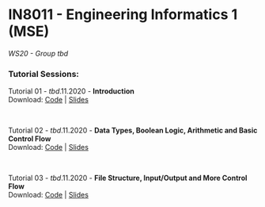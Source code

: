 
# IN8011 - Engineering Informatics 1 (MSE)

*WS20 - Group _tbd_*

### Tutorial Sessions:

Tutorial 01 - _tbd_.11.2020 - **Introduction** <br/>
Download: [Code](https://armadillo.dostuffthatmatters.dev/dostuffthatmatters/IN8011-WS20/tutorial-01) | 
[Slides](https://armadillo.dostuffthatmatters.dev/dostuffthatmatters/IN8011-WS20/slides/IN8011-T01-moritz-makowski.pdf)

<br/>

Tutorial 02 - _tbd_.11.2020 - **Data Types, Boolean Logic, Arithmetic and Basic Control Flow** <br/>
Download: [Code](https://armadillo.dostuffthatmatters.dev/dostuffthatmatters/IN8011-WS20/tutorial-02) | 
[Slides](https://armadillo.dostuffthatmatters.dev/dostuffthatmatters/IN8011-WS20/slides/IN8011-T02-moritz-makowski.pdf)

<br/>

Tutorial 03 - _tbd_.11.2020 - **File Structure, Input/Output and More Control Flow** <br/>
Download: [Code](https://armadillo.dostuffthatmatters.dev/dostuffthatmatters/IN8011-WS20/tutorial-03) | 
[Slides](https://armadillo.dostuffthatmatters.dev/dostuffthatmatters/IN8011-WS20/slides/IN8011-T03-moritz-makowski.pdf)
